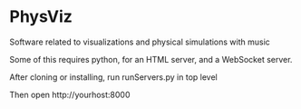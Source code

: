 # PhysViz
Software related to visualizations and physical simulations with music

Some of this requires python, for an HTML server, and a WebSocket server.

After cloning or installing, run runServers.py in top level

Then open http://yourhost:8000



